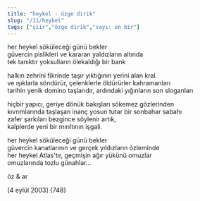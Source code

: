 ```yaml
---
title: "heykel - özge dirik"
slug: "/11/heykel"
tags: ["şiir","özge dirik","sayı: on bir"]
---
```


her heykel söküleceği günü bekler  
güvercin pislikleri ve kararan yaldızların altında  
tek tanıktır yoksulların ölekaldığı bir bank

halkın zehrini fikrinde taşır yıktığının yerini alan kral.  
ve ışıklarla söndürür, çelenklerle öldürürler kahramanları  
tarihin yenik domino taşlarıdır, ardındaki yığınların son sloganları

hiçbir yapıcı, geriye dönük bakışları sökemez gözlerinden  
kıvrımlarında taşlaşan inanç yosun tutar bir sonbahar sabahı  
zafer şarkıları bezgince söylenir artık,  
kalplerde yeni bir mırıltının işgali.

her heykel söküleceği günü bekler  
güvercin kanatlarının ve gerçek yıldızların özleminde  
her heykel Atlas'tır, geçmişin ağır yükünü omuzlar  
omuzlarında tozlu günahlar...

öz & ar

\[4 eylül 2003\] {748}

